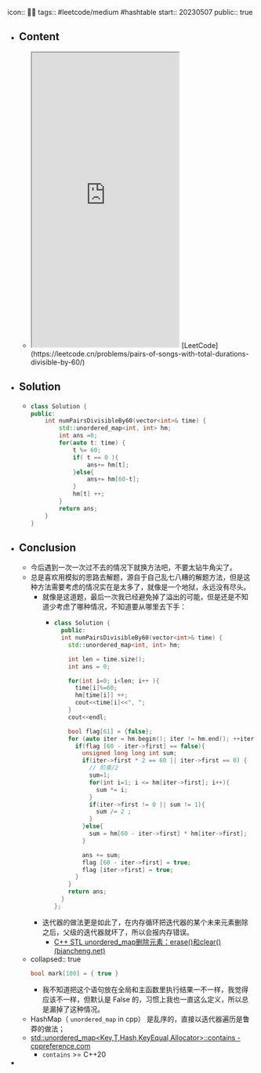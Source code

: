 icon:: 👨‍💻
tags:: #leetcode/medium #hashtable 
start:: 20230507
public:: true

- ## Content
  - <iframe src="https://leetcode.cn/problems/pairs-of-songs-with-total-durations-divisible-by-60" style="height: 600px"></iframe>
    [LeetCode](https://leetcode.cn/problems/pairs-of-songs-with-total-durations-divisible-by-60/)
- ## Solution
  - ```cpp
    class Solution {
    public:
        int numPairsDivisibleBy60(vector<int>& time) {
            std::unordered_map<int, int> hm;
            int ans =0;
            for(auto t: time) {
                t %= 60;
                if( t == 0 ){
                    ans+= hm[t];
                }else{
                    ans+= hm[60-t];
                }
                hm[t] ++;
            }
            return ans;
        }
    }
    ```
- ## Conclusion
  - 今后遇到一次一次过不去的情况下就换方法吧，不要太钻牛角尖了。
  - 总是喜欢用模拟的思路去解题，源自于自己乱七八糟的解题方法，但是这种方法需要考虑的情况实在是太多了，就像是一个地狱，永远没有尽头。
    - 就像是这道题，最后一次我已经避免掉了溢出的可能，但是还是不知道少考虑了哪种情况，不知道要从哪里去下手：
      - ```cpp
        class Solution {
          public:
          int numPairsDivisibleBy60(vector<int>& time) {
            std::unordered_map<int, int> hm;
        
            int len = time.size();
            int ans = 0;
        
            for(int i=0; i<len; i++ ){
              time[i]%=60;
              hm[time[i]] ++;
              cout<<time[i]<<", ";
            }
            cout<<endl;
        
            bool flag[61] = {false};
            for (auto iter = hm.begin(); iter != hm.end(); ++iter) {
              if(flag [60 - iter->first] == false){
                unsigned long long int sum;
                if(iter->first * 2 == 60 || iter->first == 0) {
                  // 阶乘/2
                  sum=1;
                  for(int i=1; i <= hm[iter->first]; i++){
                    sum *= i;
                  }
                  if(iter->first != 0 || sum != 1){
                    sum /= 2 ;
                  }
                }else{
                  sum = hm[60 - iter->first] * hm[iter->first];
                }
        
                ans += sum;
                flag [60 - iter->first] = true;
                flag [iter->first] = true;
              }
            }
            return ans;
          }
        };
        ```
    - 迭代器的做法更是如此了，在内存循环把迭代器的某个未来元素删除之后，父级的迭代器就坏了，所以会报内存错误。
      - [C++ STL unordered_map删除元素：erase()和clear() (biancheng.net)](http://c.biancheng.net/view/7247.html)
  - collapsed:: true
    ```cpp
    bool mark[100] = { true }
    ```
    - 我不知道把这个语句放在全局和主函数里执行结果一不一样，我觉得应该不一样，但默认是 False 的，习惯上我也一直这么定义，所以总是漏掉了这种情况。
  - HashMap（ `unordered_map` in cpp） 是乱序的，直接以迭代器遍历是鲁莽的做法；
  - [std::unordered_map<Key,T,Hash,KeyEqual,Allocator>::contains - cppreference.com](https://en.cppreference.com/w/cpp/container/unordered_map/contains)
    - `contains` >= C++20
-